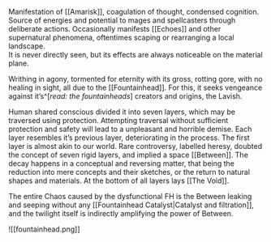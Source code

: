 Manifestation of [[Amarisk]], coagulation of thought, condensed cognition. Source of energies and potential to mages and spellcasters through deliberate actions.
Occasionally manifests [[Echoes]] and other supernatural phenomena, oftentimes scaping or rearranging a local landscape.  
It is never directly seen, but its effects are always noticeable on the material plane. 

Writhing in agony, tormented for eternity with its gross, rotting gore, with no healing in sight, all due to the [[Fountainhead]]. For this, it seeks vengeance against it’s^[*read: the fountainheads*] creators and origins, the Lavish. 

Human shared conscious divided it into seven layers, which may be traversed using protection. Attempting traversal without sufficient protection and safety will lead to a unpleasant and horrible demise. 
Each layer resembles it’s previous layer, deteriorating in the process. The first layer is almost akin to our world. 
Rare controversy, labelled heresy, doubted the concept of seven rigid layers, and implied a space [[Between]].
The decay happens in a conceptual and reversing matter, that being the reduction into mere concepts and their sketches, or the return to natural shapes and materials. 
At the bottom of all layers lays [[The Void]]. 
 
The entire Chaos caused by the dysfunctional FH is the Between leaking and seeping without any [[Fountainhead Catalyst|Catalyst and filtration]], and the twilight itself is indirectly amplifying the power of Between.

![[fountainhead.png]]